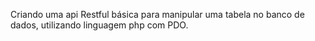 
Criando uma api Restful básica para manipular uma tabela no banco de dados, utilizando linguagem php com PDO.